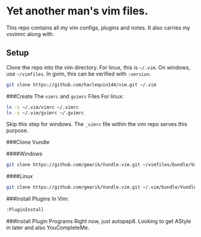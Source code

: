 # Yet another man's vim files. 
This repo contains all my vim configs, plugins and notes. It also carries my
vsvimrc along with. 

## Setup
Clone the repo into the vim directory. For linux, this is `~/.vim`. On windows,
use `~/vimfiles`. In gvim, this can be verified with `:version`.

```bash
git clone https://github.com/harlequin144/vim.git ~/.vim
```

###Create The `vimrc` and `gvimrc` Files
For linux:

```bash
ln -s ~/.vim/vimrc ~/.vimrc
ln -s ~/.vim/gvimrc ~/.gvimrc
```

Skip this step for windows. The `_vimrc` file within the vim repo serves this 
purpose. 


###Clone Vundle

####Windows
```bash
git clone https://github.com/gmarik/Vundle.vim.git ~/vimfiles/bundle/Vundle.vim
```

####Linux
```bash
git clone https://github.com/gmarik/Vundle.vim.git ~/.vim/bundle/Vundle.vim
```

###Install Plugins
In Vim:
```bash
:PluginInstall
```

###Install Plugin Programs
Right now, just autopep8. Looking to get AStyle in later and also YouCompleteMe.

